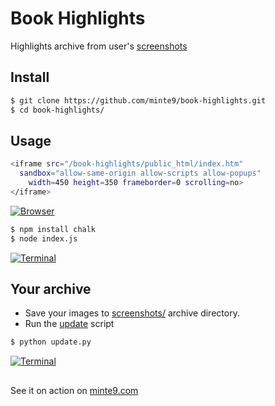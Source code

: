 # Book Highlights

Highlights archive from user's [screenshots](https://github.com/minte9/book-highlights/tree/main/files_archive/)

## Install

~~~sh
$ git clone https://github.com/minte9/book-highlights.git
$ cd book-highlights/
~~~

## Usage

~~~sh
<iframe src="/book-highlights/public_html/index.htm" 
  sandbox="allow-same-origin allow-scripts allow-popups" 
    width=450 height=350 frameborder=0 scrolling=no>
</iframe>
~~~

[![Browser](https://www.minte9.com/lib/images/github/book-highlights/m9_06.png)](https://www.minte9.com)

~~~sh
$ npm install chalk
$ node index.js
~~~

[![Terminal](https://www.minte9.com/lib/images/github/book-highlights/highlight_02.png)](https://www.minte9.com)

## Your archive

- Save your images to [screenshots/](https://github.com/minte9/book-highlights/tree/main/files_archive/screenshots) archive directory.
- Run the [update](https://github.com/minte9/book-highlights/blob/main/update.py) script 

~~~sh
$ python update.py
~~~

[![Terminal](https://www.minte9.com/lib/images/github/book-highlights/screenshots_sample.png)](https://www.minte9.com)

##

See it on action on [minte9.com](https://www.minte9.com)
